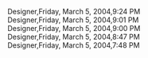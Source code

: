 ﻿Designer,Friday, March 5, 2004,9:24 PM  Designer,Friday, March 5, 2004,9:01 PM  Designer,Friday, March 5, 2004,9:00 PM  Designer,Friday, March 5, 2004,8:47 PM  Designer,Friday, March 5, 2004,7:48 PM